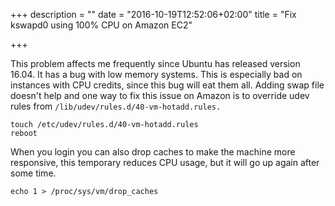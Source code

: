 +++
description = ""
date = "2016-10-19T12:52:06+02:00"
title = "Fix kswapd0 using 100% CPU on Amazon EC2"

+++

This problem affects me frequently since Ubuntu has released version 16.04.
It has a bug with low memory systems. This is especially bad on instances with
CPU credits, since this bug will eat them all. Adding swap file doesn't help and one
way to fix this issue on Amazon is to override udev rules from
``/lib/udev/rules.d/40-vm-hotadd.rules.``

    touch /etc/udev/rules.d/40-vm-hotadd.rules
    reboot

When you login you can also drop caches to make the machine more responsive,
this temporary reduces CPU usage, but it will go up again after some time.

    echo 1 > /proc/sys/vm/drop_caches
